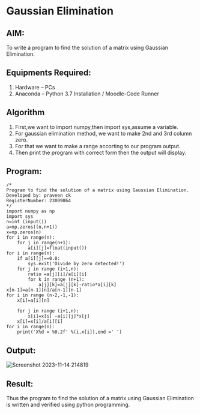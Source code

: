 # Gaussian Elimination

## AIM:
To write a program to find the solution of a matrix using Gaussian Elimination.

## Equipments Required:
1. Hardware – PCs
2. Anaconda – Python 3.7 Installation / Moodle-Code Runner

## Algorithm
1. First,we want to import numpy,then import sys,assume a variable.
2. For gaussian elimination method, we want to make 2nd and 3rd column zero.
3. For that we want to make a range accorting to our program output.
4. Then print the program with correct form then the output will display.
## Program:
```
/*
Program to find the solution of a matrix using Gaussian Elimination.
Developed by: praveen ck
RegisterNumber: 23009864
*/
import numpy as np
import sys
n=int (input())
a=np.zeros((n,n+1))
x=np.zeros(n)
for i in range(n):
    for j in range(n+1):
        a[i][j]=float(input())
for i in range(n):
    if a[i][j]==0.0:
        sys.exit('Divide by zero detected!')
    for j in range (i+1,n):
        ratio =a[j][i]/a[i][i]
        for k in range (n+1):
            a[j][k]=a[j][k]-ratio*a[i][k]
x[n-1]=a[n-1][n]/a[n-1][n-1]
for i in range (n-2,-1,-1):
    x[i]=a[i][n]
    
    for j in range (i+1,n):
        x[i]=x[i] -a[i][j]*x[j]
    x[i]=x[i]/a[i][i]
for i in range(n):
    print('X%d = %0.2f' %(i,x[i]),end =' ')
```

## Output:
![Screenshot 2023-11-14 214819](https://github.com/praveenck23009864/Gaussian/assets/141472050/dfbc58b2-e596-4e38-9a4e-15554a6e866a)


## Result:
Thus the program to find the solution of a matrix using Gaussian Elimination is written and verified using python programming.

